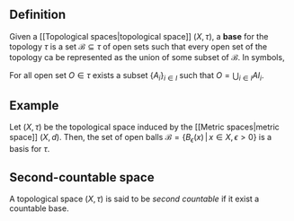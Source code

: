 ## Definition

Given a [[Topological spaces|topological space]] $(X, \tau)$, a **base** for the topology $\tau$ is a set $\mathcal{B} \subseteq \tau$ of open sets such that every open set of the topology ca be represented as the union of some subset of $\mathcal{B}$. In symbols,

For all open set $O \in \tau$ exists a subset $\{A_i\}_{i\in I}$ such that $O = \bigcup_{i \in I} AI_i$.

## Example
Let $(X, \tau)$ be the topological space induced by the [[Metric spaces|metric space]] $(X, d)$. Then, the set of open balls $\mathcal{B} = \{B_\epsilon(x)\,|\, x\in X, \epsilon >0\}$ is a basis for $\tau$.

##  Second-countable space
A topological space $(X, \tau)$ is said to be _second countable_ if it exist a countable base.